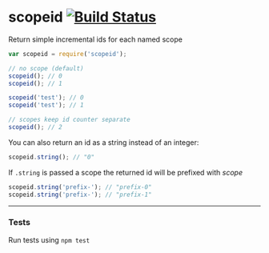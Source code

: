 # scopeid [![Build Status](https://travis-ci.org/FuzzyRhombus/scopeid.svg?branch=master)](https://travis-ci.org/FuzzyRhombus/scopeid)

Return simple incremental ids for each named scope

````javascript
var scopeid = require('scopeid');

// no scope (default)
scopeid(); // 0
scopeid(); // 1

scopeid('test'); // 0
scopeid('test'); // 1

// scopes keep id counter separate
scopeid(); // 2
````

You can also return an id as a string instead of an integer:
````javascript
scopeid.string(); // "0"
````

If `.string` is passed a scope the returned id will be prefixed with *scope*
````javascript
scopeid.string('prefix-'); // "prefix-0"
scopeid.string('prefix-'); // "prefix-1"
````

----
### Tests
Run tests using `npm test`
